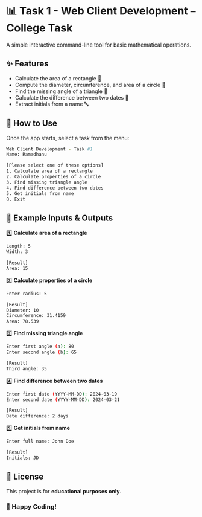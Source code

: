 # 📊 Task 1 - Web Client Development – College Task

A simple interactive command-line tool for basic mathematical operations.

## ✨ Features

- Calculate the area of a rectangle 📏
- Compute the diameter, circumference, and area of a circle 🔵
- Find the missing angle of a triangle 🔺
- Calculate the difference between two dates 📅
- Extract initials from a name 🔤

## 📌 How to Use

Once the app starts, select a task from the menu:

```sh
Web Client Development - Task #1
Name: Ramadhanu

[Please select one of these options]
1. Calculate area of a rectangle
2. Calculate properties of a circle
3. Find missing triangle angle
4. Find difference between two dates
5. Get initials from name
0. Exit
```

## 🔹 Example Inputs & Outputs

1️⃣ **Calculate area of a rectangle**

```sh
Length: 5
Width: 3

[Result]
Area: 15
```

2️⃣ **Calculate properties of a circle**

```sh
Enter radius: 5

[Result]
Diameter: 10
Circumference: 31.4159
Area: 78.539
```

3️⃣ **Find missing triangle angle**

```sh
Enter first angle (a): 80
Enter second angle (b): 65

[Result]
Third angle: 35
```

4️⃣ **Find difference between two dates**

```sh
Enter first date (YYYY-MM-DD): 2024-03-19
Enter second date (YYYY-MM-DD): 2024-03-21

[Result]
Date difference: 2 days
```

5️⃣ **Get initials from name**

```sh
Enter full name: John Doe

[Result]
Initials: JD
```

## 📜 License

This project is for **educational purposes only**.

### 🚀 Happy Coding!

